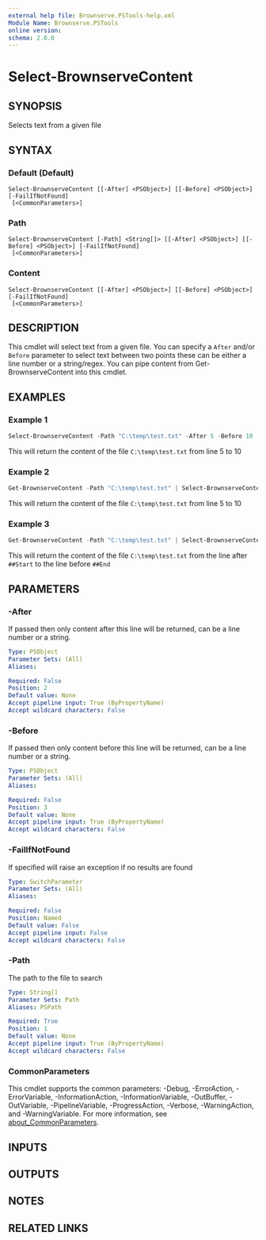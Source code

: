 ```yaml
---
external help file: Brownserve.PSTools-help.xml
Module Name: Brownserve.PSTools
online version:
schema: 2.0.0
---
```


# Select-BrownserveContent

## SYNOPSIS

Selects text from a given file

## SYNTAX

### Default (Default)

```text
Select-BrownserveContent [[-After] <PSObject>] [[-Before] <PSObject>] [-FailIfNotFound]
 [<CommonParameters>]
```

### Path

```text
Select-BrownserveContent [-Path] <String[]> [[-After] <PSObject>] [[-Before] <PSObject>] [-FailIfNotFound]
 [<CommonParameters>]
```

### Content

```text
Select-BrownserveContent [[-After] <PSObject>] [[-Before] <PSObject>] [-FailIfNotFound]
 [<CommonParameters>]
```

## DESCRIPTION

This cmdlet will select text from a given file.
You can specify a `After` and/or `Before` parameter to select text between two points
these can be either a line number or a string/regex.
You can pipe content from Get-BrownserveContent into this cmdlet.

## EXAMPLES

### Example 1

```powershell
Select-BrownserveContent -Path "C:\temp\test.txt" -After 5 -Before 10
```

This will return the content of the file `C:\temp\test.txt` from line 5 to 10

### Example 2

```powershell
Get-BrownserveContent -Path "C:\temp\test.txt" | Select-BrownserveContent -After 5 -Before 10
```

This will return the content of the file `C:\temp\test.txt` from line 5 to 10

### Example 3

```powershell
Get-BrownserveContent -Path "C:\temp\test.txt" | Select-BrownserveContent -After "##Start" -Before "##End"
```

This will return the content of the file `C:\temp\test.txt` from the line after `##Start` to the line before `##End`

## PARAMETERS

### -After

If passed then only content after this line will be returned, can be a line number or a string.

```yaml
Type: PSObject
Parameter Sets: (All)
Aliases:

Required: False
Position: 2
Default value: None
Accept pipeline input: True (ByPropertyName)
Accept wildcard characters: False
```

### -Before

If passed then only content before this line will be returned, can be a line number or a string.

```yaml
Type: PSObject
Parameter Sets: (All)
Aliases:

Required: False
Position: 3
Default value: None
Accept pipeline input: True (ByPropertyName)
Accept wildcard characters: False
```

### -FailIfNotFound

If specified will raise an exception if no results are found

```yaml
Type: SwitchParameter
Parameter Sets: (All)
Aliases:

Required: False
Position: Named
Default value: False
Accept pipeline input: False
Accept wildcard characters: False
```

### -Path

The path to the file to search

```yaml
Type: String[]
Parameter Sets: Path
Aliases: PSPath

Required: True
Position: 1
Default value: None
Accept pipeline input: True (ByPropertyName)
Accept wildcard characters: False
```

### CommonParameters

This cmdlet supports the common parameters: -Debug, -ErrorAction, -ErrorVariable, -InformationAction, -InformationVariable, -OutBuffer, -OutVariable, -PipelineVariable, -ProgressAction, -Verbose, -WarningAction, and -WarningVariable. For more information, see [about_CommonParameters](http://go.microsoft.com/fwlink/?LinkID=113216).

## INPUTS

## OUTPUTS

## NOTES

## RELATED LINKS

